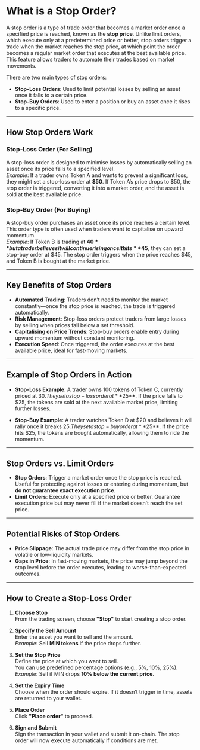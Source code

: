 # What is a Stop Order?

A stop order is a type of trade order that becomes a market order once a specified price is reached, known as the **stop price**. Unlike limit orders, which execute only at a predetermined price or better, stop orders trigger a trade when the market reaches the stop price, at which point the order becomes a regular market order that executes at the best available price. This feature allows traders to automate their trades based on market movements.

There are two main types of stop orders:

- **Stop-Loss Orders**: Used to limit potential losses by selling an asset once it falls to a certain price.
- **Stop-Buy Orders**: Used to enter a position or buy an asset once it rises to a specific price.

---

## How Stop Orders Work

### Stop-Loss Order (For Selling)
A stop-loss order is designed to minimise losses by automatically selling an asset once its price falls to a specified level.  
*Example*: If a trader owns Token A and wants to prevent a significant loss, they might set a stop-loss order at **$50**. If Token A’s price drops to $50, the stop order is triggered, converting it into a market order, and the asset is sold at the best available price.

### Stop-Buy Order (For Buying)
A stop-buy order purchases an asset once its price reaches a certain level. This order type is often used when traders want to capitalise on upward momentum.  
*Example*: If Token B is trading at **$40** but a trader believes it will continue rising once it hits **$45**, they can set a stop-buy order at $45. The stop order triggers when the price reaches $45, and Token B is bought at the market price.

---

## Key Benefits of Stop Orders

- **Automated Trading**: Traders don’t need to monitor the market constantly—once the stop price is reached, the trade is triggered automatically.
- **Risk Management**: Stop-loss orders protect traders from large losses by selling when prices fall below a set threshold.
- **Capitalising on Price Trends**: Stop-buy orders enable entry during upward momentum without constant monitoring.
- **Execution Speed**: Once triggered, the order executes at the best available price, ideal for fast-moving markets.

---

## Example of Stop Orders in Action

- **Stop-Loss Example**: A trader owns 100 tokens of Token C, currently priced at $30. They set a stop-loss order at **$25**. If the price falls to $25, the tokens are sold at the next available market price, limiting further losses.

- **Stop-Buy Example**: A trader watches Token D at $20 and believes it will rally once it breaks $25. They set a stop-buy order at **$25**. If the price hits $25, the tokens are bought automatically, allowing them to ride the momentum.

---

## Stop Orders vs. Limit Orders

- **Stop Orders**: Trigger a market order once the stop price is reached. Useful for protecting against losses or entering during momentum, but **do not guarantee exact execution price**.
- **Limit Orders**: Execute only at a specified price or better. Guarantee execution price but may never fill if the market doesn’t reach the set price.

---

## Potential Risks of Stop Orders

- **Price Slippage**: The actual trade price may differ from the stop price in volatile or low-liquidity markets.
- **Gaps in Price**: In fast-moving markets, the price may jump beyond the stop level before the order executes, leading to worse-than-expected outcomes.

---

## How to Create a Stop-Loss Order

1. **Choose Stop**  
   From the trading screen, choose **"Stop"** to start creating a stop order.

2. **Specify the Sell Amount**  
   Enter the asset you want to sell and the amount.  
   *Example*: Sell **MIN tokens** if the price drops further.

3. **Set the Stop Price**  
   Define the price at which you want to sell.  
   You can use predefined percentage options (e.g., 5%, 10%, 25%).  
   *Example*: Sell if MIN drops **10% below the current price**.

4. **Set the Expiry Time**  
   Choose when the order should expire. If it doesn’t trigger in time, assets are returned to your wallet.

5. **Place Order**  
   Click **"Place order"** to proceed.

6. **Sign and Submit**  
   Sign the transaction in your wallet and submit it on-chain. The stop order will now execute automatically if conditions are met.  

